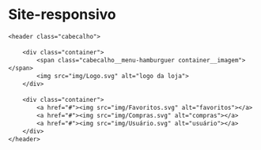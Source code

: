 # Site-responsivo<!DOCTYPE html>
<html lang="pt-br">
<head>
    <meta charset="UTF-8">
    <meta name="viewport" content="width=device-width, initial-scale=1.0">
    <link rel="stylesheet" href="style.css">
    <title>Loja Responsiva</title>
</head>
<body>
   
    <header class="cabecalho">

        <div class="container">
            <span class="cabecalho__menu-hamburguer container__imagem"></span>
            <img src="img/Logo.svg" alt="logo da loja">
        </div>

        <div class="container">
            <a href="#"><img src="img/Favoritos.svg" alt="favoritos"></a>
            <a href="#"><img src="img/Compras.svg" alt="compras"></a>
            <a href="#"><img src="img/Usuário.svg" alt="usuário"></a>
        </div>
    </header>

</body>
</html>
